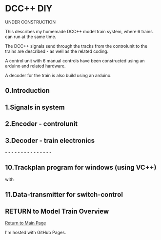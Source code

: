 <!DOCTYPE html>
<html>
<body>
<h1>DCC++ DIY</h1>
UNDER CONSTRUCTION
<p> </p>
This describes my homemade DCC++ model train system, where 6 trains can run at the same time.<p>
The DCC++ signals send through the tracks from the controlunit to the trains are described - as well as the related coding.<p>
A control unit with 6 manual controls have been constructed using an arduino and related hardware.<p>
A decoder for the train is also build using an arduino.
<h2>0.Introduction  </h2>
<p> </p>
<h2>1.Signals in system</h2>
<p> </p>
<h2>2.Encoder - controlunit </h2>
<p> </p>
<h2>3.Decoder - train electronics </h2>
<p> </p>
<p> - - - - - - - - - - - - - - - 
<h2>10.Trackplan program for windows (using VC++) </h2>
<p>  with
<h2> 11.Data-transmitter for switch-control</h2>
<p>  
<h2>RETURN to Model Train Overview</h2>
<a href="../README.md">Return to Main Page</a>
<p>I'm hosted with GitHub Pages.</p>
</body>
</html>